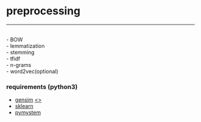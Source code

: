 # preprocessing
----
<br>
- BOW <br>
- lemmatization <br> 
- stemming <br>
- tfidf <br>
- n-grams <br>
- word2vec(optional) <br>

### requirements (python3)
- [gensim](https://radimrehurek.com/gensim/tut1.html#from-strings-to-vectors) [<<for humans>>](https://webdevblog.ru/gensim-rukovodstvo-dlya-nachinajushhih/) <br>
- [sklearn](https://scikit-learn.org/stable/modules/generated/sklearn.feature_extraction.text.TfidfVectorizer.html) <br>
- [pymystem](https://pypi.org/project/pymystem3/)
